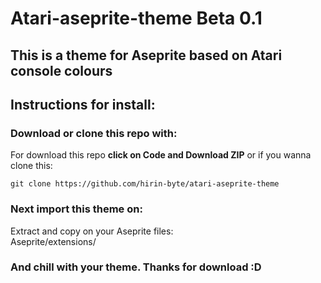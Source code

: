  Atari-aseprite-theme Beta 0.1
====================
##  This is a theme for Aseprite based on Atari console colours

## Instructions for install: 

### Download or clone this repo with:

  For download this repo **click on Code and Download ZIP** or if you wanna clone this:

`git clone https://github.com/hirin-byte/atari-aseprite-theme`

### Next import this theme on:  

  Extract and copy on your Aseprite files:  
  Aseprite/extensions/
  
### And chill with your theme. Thanks for download :D 
